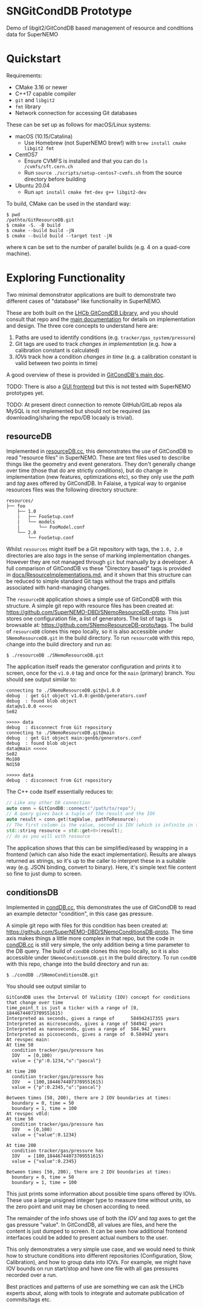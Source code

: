 # SNGitCondDB Prototype

Demo of libgit2/GitCondDB based management of resource and conditions data for
SuperNEMO

# Quickstart

Requirements:

- CMake 3.16 or newer
- C++17 capable compiler
- `git` and `libgit2`
- `fmt` library
- Network connection for accessing Git databases

These can be set up as follows for macOS/Linux systems:

- macOS (10.15/Catalina)
  - Use Homebrew (not SuperNEMO brew!) with `brew install cmake libgit2 fmt`
- CentOS7
  - Ensure CVMFS is installed and that you can do `ls /cvmfs/sft.cern.ch`
  - Run `source ./scripts/setup-centos7-cvmfs.sh` from the source directory before building
- Ubuntu 20.04
  - Run `apt install cmake fmt-dev g++ libgit2-dev`

To build, CMake can be used in the standard way:

```
$ pwd
/pathto/GitResourceDB.git
$ cmake -S. -B build
$ cmake --build build -jN
$ cmake --build build --target test -jN
```

where `N` can be set to the number of parallel builds (e.g. 4 on a quad-core machine).

# Exploring Functionality
Two minimal demonstrator applications are built to demonstrate two different
cases of "database" like functionality in SuperNEMO.

These are both built on the [LHCb GitCondDB Library](https://gitlab.cern.ch/lhcb/GitCondDB),
and you should consult that repo and the [main documentation](http://lhcb-core-doc.web.cern.ch/lhcb-core-doc/GitCondDB.html#) for details on implementation and design. The three core concepts to
understand here are:

1. Paths are used to identify conditions (e.g. `tracker/gas_system/pressure`)
2. Git tags are used to track _changes in implementation_ (e.g. how a calibration constant is calculated)
3. _IOVs_ track how a condition _changes in time_ (e.g. a calibration constant is valid between two points in time)

A good overview of these is provided in [GitCondDB's main doc](http://lhcb-core-doc.web.cern.ch/lhcb-core-doc/GitCondDB.html#).

TODO: There is also a [GUI frontend](https://twiki.cern.ch/twiki/bin/view/LHCb/CondDBBrowser)
but this is not tested with SuperNEMO prototypes yet.

TODO: At present direct connection to remote GitHub/GitLab repos ala MySQL is not implemented
but should not be required (as downloading/sharing the repo/DB locaaly is trivial).

## resourceDB
Implemented in [resourceDB.cc](resourceDB.cc), this demonstrates the use of GitCondDB to read
"resource files" in SuperNEMO. These are text files used to describe things like the geometry
and event generators. They don't generally change over time (those that do are strictly _conditions_), but do change
in implementation (new features, optimizations etc), so they only use the _path_ and _tag_ axes offered
by GitCondDB. In Falaise, a typical way to organise resources files was the following directory structure:

```
resources/
├── foo
    ├── 1.0
    |   ├── FooSetup.conf
    |   └── models
    |       └── FooModel.conf
    └── 2.0
        └── FooSetup.conf
```

Whilst `resources` might itself be a Git repository with tags, the `1.0, 2.0` directories are also _tags_
in the sense of marking implementation changes. However they are not managed through `git` but manually
by a developer. A full comparison of GitCondDB vs these "Directory based" tags is provided in [docs/ResourceImplementations.md](docs/ResourceImplementations.md), and it shown that this structure can be
reduced to simple standard Git tags without the traps and pitfalls associated with hand-managing changes.

The `resourceDB` application shows a simple use of GitCondDB with this structure. A simple git repo with
resource files has been created at: https://github.com/SuperNEMO-DBD/SNemoResourceDB-proto. This just stores
one configuration file, a list of generators. The list of tags is browsable at: https://github.com/SNemoResourceDB-proto/tags. The build of `resourceDB` clones this repo locally, so it is also accessible under `SNemoResourceDB.git` in the build directory. To run `resourceDB` with this repo, change into the build directory and run as:

```
$ ./resourceDB ./SNemoResourceDB.git
```

The application itself reads the generator configuration and prints it to screen, once for the `v1.0.0` tag and
once for the `main` (primary) branch. You should see output similar to:

```
connecting to ./SNemoResourceDB.git@v1.0.0
debug  : get Git object v1.0.0:genbb/generators.conf
debug  : found blob object
data@v1.0.0 <<<<<
Se82

>>>>> data
debug  : disconnect from Git repository
connecting to ./SNemoResourceDB.git@main
debug  : get Git object main:genbb/generators.conf
debug  : found blob object
data@main <<<<<
Se82
Mo100
Nd150

>>>>> data
debug  : disconnect from Git repository
```

The C++ code itself essentially reduces to:

```c++
// Like any other DB connection
auto conn = GitCondDB::connect("/path/to/repo");
// A query gives back a tuple of the result and the IOV
auto result = conn.get(tagValue, pathToResource);
// The first column is the value, second is IOV (which is infinite in this case so we ignore)
std::string resource = std::get<0>(result);
// do as you will with resource
```

The application shows that this can be simplified/eased by wrapping in a frontend (which can
also hide the exact implementation). Results are always returned as strings, so it's up to
the caller to interpret these in a suitable way (e.g. JSON binding, convert to binary). Here, it's simple
text file content so fine to just dump to screen.

## conditionsDB
Implemented in [condDB.cc](condDB.cc), this demonstrates the use of GitCondDB to read
an example detector "condition", in this case gas pressure.

A simple git repo with files for this condition has been created at: https://github.com/SuperNEMO-DBD/SNemoConditionsDB-proto. The time axis makes things a little more complex in that repo, but the
code in [condDB.cc](condDB.cc) is still very simple, the only addition being a time parameter to
the DB query. The build of `condDB` clones this repo locally, so it is also accessible under `SNemoConditionsDB.git` in the build directory. To run `condDB` with this repo, change into the build directory and run as:

```
$ ./condDB ./SNemoConditionsDB.git
```

You should see output similar to

```
GitCondDB uses the Interval Of Validity (IOV) concept for conditions that change over time
time_point_t is just a ticker with a range of [0, 18446744073709551615)
Interpreted as seconds, gives a range of      584942417355 years
Interpreted as microseconds, gives a range of 584942 years
Interpreted as nanoseconds, gives a range of  584.942 years
Interpreted as picoseconds, gives a range of  0.584942 years
At revspec main:
At time 50
  condition tracker/gas/pressure has
  IOV   = [0,100)
  value = {"p":0.1234,"u":"pascal"}

At time 200
  condition tracker/gas/pressure has
  IOV   = [100,18446744073709551615)
  value = {"p":0.2345,"u":"pascal"}

Between times [50, 200), there are 2 IOV boundaries at times:
  boundary = 0, time = 50
  boundary = 1, time = 100
At revspec vOld:
At time 50
  condition tracker/gas/pressure has
  IOV   = [0,100)
  value = {"value":0.1234}

At time 200
  condition tracker/gas/pressure has
  IOV   = [100,18446744073709551615)
  value = {"value":0.2345}

Between times [50, 200), there are 2 IOV boundaries at times:
  boundary = 0, time = 50
  boundary = 1, time = 100
```

This just prints some information about possible time spans offered by IOVs. These use a large
unsigned integer type to measure time without units, so the zero point and unit may be chosen
according to need.

The remainder of the info shows use of both the _IOV_ and _tag_ axes to get the gas pressure "value".
In GitCondDB, all values are files, and here the content is just dumped to screen. It can be seen
how additional frontend interfaces could be added to present actual numbers to the user.

This only demonstrates a very simple use case, and we would need to think how to structure
conditions into different repositories (Configuration, Slow, Calibration), and how to group
data into IOVs. For example, we might have IOV bounds on run start/stop and have one file
with all gas pressures recorded over a run.

Best practices and patterns of use are something we can ask the LHCb experts about, along with tools
to integrate and automate publication of commits/tags etc.